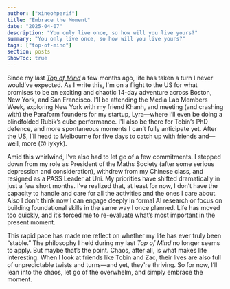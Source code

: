 ```yaml
---
author: ["xineohperif"]
title: "Embrace the Moment"
date: "2025-04-07"
description: "You only live once, so how will you live yours?"
summary: "You only live once, so how will you live yours?"
tags: ["top-of-mind"]
section: posts
ShowToc: true
---
```


Since my last [*Top of Mind*](/posts/slow-down-or-move-fast/) a few months ago, life has taken a turn I never would’ve expected. As I write this, I'm on a flight to the US for what promises to be an exciting and chaotic 14-day adventure across Boston, New York, and San Francisco. I’ll be attending the Media Lab Members Week, exploring New York with my friend Khanh, and meeting (and crashing with) the Paraform founders for my startup, Lyra—where I’ll even be doing a blindfolded Rubik’s cube performance. I'll also be there for Tobin’s PhD defence, and more spontaneous moments I can’t fully anticipate yet. After the US, I’ll head to Melbourne for five days to catch up with friends and—well, more (😙 iykyk).

Amid this whirlwind, I’ve also had to let go of a few commitments. I stepped down from my role as President of the Maths Society (after some serious depression and consideration), withdrew from my Chinese class, and resigned as a PASS Leader at Uni. My priorities have shifted dramatically in just a few short months. I’ve realized that, at least for now, I don’t have the capacity to handle and care for all the activities and the ones I care about. Also I don't think now I can engage deeply in formal AI research or focus on building foundational skills in the same way I once planned. Life has moved too quickly, and it’s forced me to re-evaluate what’s most important in the present moment.

This rapid pace has made me reflect on whether my life has ever truly been “stable.” The philosophy I held during my last *Top of Mind* no longer seems to apply. But maybe that’s the point. Chaos, after all, is what makes life interesting. When I look at friends like Tobin and Zac, their lives are also full of unpredictable twists and turns—and yet, they're thriving. So for now, I’ll lean into the chaos, let go of the overwhelm, and simply embrace the moment.